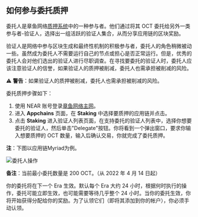 ## 如何参与委托质押

委托人是章鱼网络[质押系统](../general/octopus-staking.md)中的一种参与者。他们通过将其 OCT 委托给另外一类参与者-验证人，选择出一组活跃的验证人集合，从而分享应用链的区块奖励。

验证人是网络中参与区块生成和最终性机制的积极参与者，委托人的角色稍微被动一些。虽然成为委托人不需要运行自己的节点或担心是否正常运行。但是，优秀的委托人会对他们选出的验证人进行尽职调查。在寻找要委托的验证人时，委托人应该注意验证人的信誉，如果验证人的质押被削减，委托人也需承担被削减的风险。

:warning: **警告**：如果验证人的质押被削减，委托人也需承担被削减的风险。

委托质押步骤如下：

1. 使用 NEAR 账号登录[章鱼网络主网](https://mainnet.oct.network)。
2. 进入 **Appchains** 页面，在 **Staking** 中选择要质押的应用链并点击。
3. 点击 **Staking** 进入验证人列表页面，在支持委托的验证人列表中，选择你想要委托的验证人，然后单击"Delegate"按钮。你将看到一个弹出窗口，要求你输入想要质押的 OCT 数量，输入后确认交易，你就完成了委托质押。

**注**：下图以应用链Myriad为例。

![委托人操作](../../images/maintain/delegator_action.jpg)

**备注**：当前最小委托数量是 200 OCT。（从 2022 年 4 月 14 日起）


你的委托将在下一个 Era 生效。默认每个 Era 大约 24 小时，根据何时执行的操作，委托可能立即生效，也可能需要等待几乎整个 24 小时。当你的委托生效，你将开始获得分配给你的奖励。为了认领它们（即将其添加到你的帐户），你必须手动认领。
